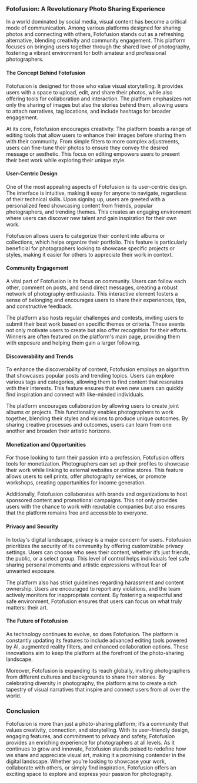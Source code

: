 ### Fotofusion: A Revolutionary Photo Sharing Experience

In a world dominated by social media, visual content has become a critical mode of communication. Among various platforms designed for sharing photos and connecting with others, Fotofusion stands out as a refreshing alternative, blending creativity and community engagement. This platform focuses on bringing users together through the shared love of photography, fostering a vibrant environment for both amateur and professional photographers.

#### The Concept Behind Fotofusion

Fotofusion is designed for those who value visual storytelling. It provides users with a space to upload, edit, and share their photos, while also offering tools for collaboration and interaction. The platform emphasizes not only the sharing of images but also the stories behind them, allowing users to attach narratives, tag locations, and include hashtags for broader engagement.

At its core, Fotofusion encourages creativity. The platform boasts a range of editing tools that allow users to enhance their images before sharing them with their community. From simple filters to more complex adjustments, users can fine-tune their photos to ensure they convey the desired message or aesthetic. This focus on editing empowers users to present their best work while exploring their unique style.

#### User-Centric Design

One of the most appealing aspects of Fotofusion is its user-centric design. The interface is intuitive, making it easy for anyone to navigate, regardless of their technical skills. Upon signing up, users are greeted with a personalized feed showcasing content from friends, popular photographers, and trending themes. This creates an engaging environment where users can discover new talent and gain inspiration for their own work.

Fotofusion allows users to categorize their content into albums or collections, which helps organize their portfolio. This feature is particularly beneficial for photographers looking to showcase specific projects or styles, making it easier for others to appreciate their work in context.

#### Community Engagement

A vital part of Fotofusion is its focus on community. Users can follow each other, comment on posts, and send direct messages, creating a robust network of photography enthusiasts. This interactive element fosters a sense of belonging and encourages users to share their experiences, tips, and constructive feedback.

The platform also hosts regular challenges and contests, inviting users to submit their best work based on specific themes or criteria. These events not only motivate users to create but also offer recognition for their efforts. Winners are often featured on the platform's main page, providing them with exposure and helping them gain a larger following.

#### Discoverability and Trends

To enhance the discoverability of content, Fotofusion employs an algorithm that showcases popular posts and trending topics. Users can explore various tags and categories, allowing them to find content that resonates with their interests. This feature ensures that even new users can quickly find inspiration and connect with like-minded individuals.

The platform encourages collaboration by allowing users to create joint albums or projects. This functionality enables photographers to work together, blending their styles and visions to produce unique outcomes. By sharing creative processes and outcomes, users can learn from one another and broaden their artistic horizons.

#### Monetization and Opportunities

For those looking to turn their passion into a profession, Fotofusion offers tools for monetization. Photographers can set up their profiles to showcase their work while linking to external websites or online stores. This feature allows users to sell prints, offer photography services, or promote workshops, creating opportunities for income generation.

Additionally, Fotofusion collaborates with brands and organizations to host sponsored content and promotional campaigns. This not only provides users with the chance to work with reputable companies but also ensures that the platform remains free and accessible to everyone.

#### Privacy and Security

In today's digital landscape, privacy is a major concern for users. Fotofusion prioritizes the security of its community by offering customizable privacy settings. Users can choose who sees their content, whether it’s just friends, the public, or a select group. This level of control helps individuals feel safe sharing personal moments and artistic expressions without fear of unwanted exposure.

The platform also has strict guidelines regarding harassment and content ownership. Users are encouraged to report any violations, and the team actively monitors for inappropriate content. By fostering a respectful and safe environment, Fotofusion ensures that users can focus on what truly matters: their art.

#### The Future of Fotofusion

As technology continues to evolve, so does Fotofusion. The platform is constantly updating its features to include advanced editing tools powered by AI, augmented reality filters, and enhanced collaboration options. These innovations aim to keep the platform at the forefront of the photo-sharing landscape.

Moreover, Fotofusion is expanding its reach globally, inviting photographers from different cultures and backgrounds to share their stories. By celebrating diversity in photography, the platform aims to create a rich tapestry of visual narratives that inspire and connect users from all over the world.

### Conclusion

Fotofusion is more than just a photo-sharing platform; it’s a community that values creativity, connection, and storytelling. With its user-friendly design, engaging features, and commitment to privacy and safety, Fotofusion provides an enriching experience for photographers at all levels. As it continues to grow and innovate, Fotofusion stands poised to redefine how we share and appreciate visual art, making it a promising contender in the digital landscape. Whether you’re looking to showcase your work, collaborate with others, or simply find inspiration, Fotofusion offers an exciting space to explore and express your passion for photography.